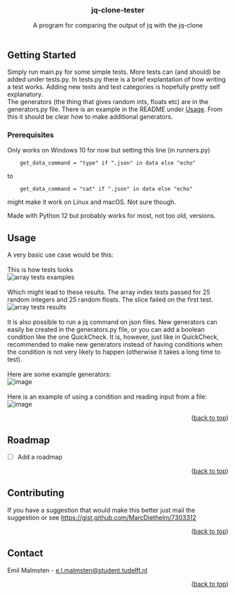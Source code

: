 <a name="readme-top"></a>

<br />
<div align="center">
  <h3 align="center">jq-clone-tester</h3>

  <p align="center">
    A program for comparing the output of jq with the jq-clone
    <br />
    <br />
  </p>
</div>

<!-- GETTING STARTED -->
## Getting Started

Simply run main.py for some simple tests. More tests can (and should) be added under tests.py. In tests.py there is a brief explantation of how writing a test works. 
Adding new tests and test categories is hopefully pretty self explanatory. 
<br />
The generators (the thing that gives random ints, floats etc) are in the generators.py file. There is an example in the README under <a href="#usage">Usage</a>.
From this it should be clear how to make additional generators.

### Prerequisites
Only works on Windows 10 for now but setting this line (in runners.py)
```
    get_data_command = "type" if ".json" in data else "echo"
```
to 
```
    get_data_command = "cat" if ".json" in data else "echo"
```
might make it work on Linux and macOS. Not sure though.

Made with Python 12 but probably works for most, not too old, versions.

<a name="usage"></a>
<!-- USAGE EXAMPLES -->
## Usage
A very basic use case would be this:
<br />
<br />
This is how tests looks
<br />
![array tests examples](https://user-images.githubusercontent.com/95422056/222480399-cf39a339-a51d-4123-bcaf-fbe2bf31963f.png)
<br />  <br /> 
Which might lead to these results. The array index tests passed for 25 random integers and 25 random floats. The slice failed on the first test.
<br /> 
![array tests results](https://user-images.githubusercontent.com/95422056/222480432-2858c332-92b0-4bb8-bdfa-0a99b73bb229.png)
<br />
<br />
It is also possible to run a jq command on json files. New generators can easily be created in the generators.py file, or you can add a boolean condition
like the one QuickCheck. It is, however, just like in QuickCheck, recommended to make new generators instead of having conditions when the condition is not
very likely to happen (otherwise it takes a long time to test). 
<br />
<br />
Here are some example generators:
<br />
![image](https://user-images.githubusercontent.com/95422056/222484477-578a315e-985b-4603-b98a-a303363f37ab.png)
<br />
<br />
Here is an example of using a condition and reading input from a file:
<br />
![image](https://user-images.githubusercontent.com/95422056/222485244-a08f2619-3df5-4d44-b1bf-b789e2dd9155.png)
<br />

<p align="right">(<a href="#readme-top">back to top</a>)</p>


<!-- ROADMAP -->
## Roadmap

- [ ] Add a roadmap

<p align="right">(<a href="#readme-top">back to top</a>)</p>


<!-- CONTRIBUTING -->
## Contributing

If you have a suggestion that would make this better just mail the suggestion or see https://gist.github.com/MarcDiethelm/7303312

<p align="right">(<a href="#readme-top">back to top</a>)</p>


<!-- CONTACT -->
## Contact

Emil Malmsten - e.l.malmsten@student.tudelft.nl

<p align="right">(<a href="#readme-top">back to top</a>)</p>


<!-- MARKDOWN LINKS & IMAGES -->
<!-- https://www.markdownguide.org/basic-syntax/#reference-style-links -->

